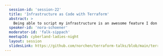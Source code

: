 ```yaml
---
  session-id: 'session-22'
  title: 'Infrastructure as Code with Terraform'
  abstract: >
    Being able to script my infrastructure is an awesome feature I don't want to miss anymore. Over two years ago I started with Terraform and I'm still in love, but run through some pain points, as well. In this session I want to give you an introduction to scripting your infrastructure with Terraform, talking about best practises as well as tipps and tricks and what I like & don't like. I'll mainly focus on deploying infrastructure to AWS, but Terraform can be used for multiple providers. So let's explore together how far we can go with IaC - Infrastructure as Code. This session requires at least basic understanding of Cloud Computing.
  speaker-id: 'nora-schoener'
  moderator-id: 'falk-sippach'
  meetupId: cyberland-ladies-night
  layout: session
  slidesLink: https://github.com/norchen/terraform-talks/blob/main/terraform-101/slides/20210125_cyberland_terraform_iac.pdf
---
```

